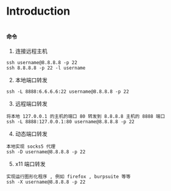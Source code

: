 # Introduction

```
```

#### 命令

1. 连接远程主机
```
ssh username@8.8.8.8 -p 22
ssh 8.8.8.8 -p 22 -l username
```

2. 本地端口转发
```
ssh -L 8888:6.6.6.6:22 username@8.8.8.8 -p 22
```

3. 远程端口转发
```
将本地 127.0.0.1 的主机的端口 80 转发到 8.8.8.8 主机的 8888 端口
ssh -L 8888:127.0.0.1:80 username@8.8.8.8 -p 22
```

4. 动态端口转发
```
本地实现 socks5 代理
ssh -D username@8.8.8.8 -p 22
```

5. x11 端口转发
```
实现运行图形化程序 , 例如 firefox , burpsuite 等等
ssh -X username@8.8.8.8 -p 22
```
